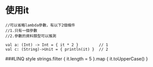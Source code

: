 # 使用it
 
	//可以省略lambda參數，有以下2個條件
	//1.只有一個參數
	//2.參數的資料類型可以推測
	
	val a: (Int) -> Int = { it * 2 }         // 1
	val c: (String)->Unit = { println(it) }  // 2

###LINQ style
	strings.filter { it.length = 5 }.map { it.toUpperCase() }
	
